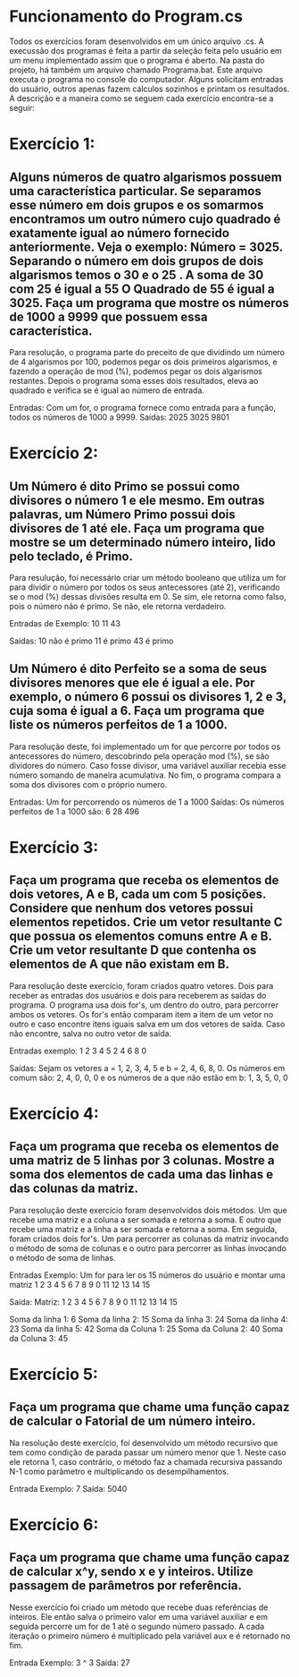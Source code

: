 # Funcionamento do Program.cs
Todos os exercícios foram desenvolvidos em um único arquivo .cs. A execussão dos programas é feita a partir da seleção feita pelo usuário em um menu implementado assim que o programa é aberto. Na pasta do projeto, há também um arquivo chamado Programa.bat. Este arquivo executa o programa no console do computador. Alguns solicitam entradas do usuário, outros apenas fazem cálculos sozinhos e printam os resultados. A descrição e a maneira como se seguem cada exercício encontra-se a seguir:

# Exercício 1: 
## Alguns números de quatro algarismos possuem uma característica particular. Se separamos esse número em dois grupos e os somarmos encontramos um outro número cujo quadrado é exatamente igual ao número fornecido anteriormente. Veja o exemplo: Número = 3025. Separando o número em dois grupos de dois algarismos temos o 30 e o 25 . A soma de 30 com 25 é igual a 55 O Quadrado de 55 é igual a 3025. Faça um programa que mostre os números de 1000 a 9999 que possuem essa característica.

Para resolução, o programa parte do preceito de que dividindo um número de 4 algarismos por 100, podemos pegar os dois primeiros algarismos, e fazendo a operação de mod (%), podemos pegar os dois algarismos restantes. Depois o programa soma esses dois resultados, eleva ao quadrado e verifica se é igual ao número de entrada. 

Entradas: Com um for, o programa fornece como entrada para a função, todos os números de 1000 a 9999.
Saídas: 
2025
3025
9801

# Exercício 2:
## Um Número é dito Primo se possui como divisores o número 1 e ele mesmo. Em outras palavras, um Número Primo possui dois divisores de 1 até ele. Faça um programa que mostre se um determinado número inteiro, lido pelo teclado, é Primo.

Para resulução, foi necessário criar um método booleano que utiliza um for para dividir o número por todos os seus antecessores (até 2), verificando se o mod (%) dessas divisões resulta em 0. Se sim, ele retorna como falso, pois o número não é primo. Se não, ele retorna verdadeiro.

Entradas de Exemplo:
10
11
43

Saídas:
10 não é primo
11 é primo
43 é primo

## Um Número é dito Perfeito se a soma de seus divisores menores que ele é igual a ele. Por exemplo, o número 6 possui os  divisores 1, 2 e 3, cuja soma é igual a 6. Faça um programa que liste os números perfeitos de 1 a 1000.

Para resolução deste, foi implementado um for que percorre por todos os antecessores do número, descobrindo pela operação mod (%), se são dividores do número. Caso fosse divisor, uma variável auxiliar recebia esse número somando de maneira acumulativa. No fim, o programa compara a soma dos divisores com o próprio numero.

Entradas: Um for percorrendo os números de 1 a 1000
Saídas: Os números perfeitos de 1 a 1000 são:
6
28
496

# Exercício 3:
## Faça um programa que receba os elementos de dois vetores, A e B, cada um com 5 posições. Considere que nenhum dos vetores possui elementos repetidos. Crie um vetor resultante C que possua os elementos comuns entre A e B. Crie um vetor resultante D que contenha os elementos de A que não existam em B.

Para resolução deste exercício, foram criados quatro vetores. Dois para receber as entradas dos usuários e dois para receberem as saídas do programa. O programa usa dois for's, um dentro do outro, para percorrer ambos os vetores. Os for's então comparam item a item de um vetor no outro e caso encontre itens iguais salva em um dos vetores de saída. Caso não encontre, salva no outro vetor de saída.

Entradas exemplo:
1
2
3
4
5
2
4
6
8
0

Saídas:
Sejam os vetores 
a = 1, 2, 3, 4, 5 e
b = 2, 4, 6, 8, 0.
Os números em comum são: 2, 4, 0, 0, 0
e os números de a que não estão em b: 1, 3, 5, 0, 0

# Exercício 4:
## Faça um programa que receba os elementos de uma matriz de 5 linhas por 3 colunas. Mostre a soma dos elementos de cada uma das linhas e das colunas da matriz.

Para resolução deste exercício foram desenvolvidos dois métodos. Um que recebe uma matriz e a coluna a ser somada e retorna a soma. E outro que recebe uma matriz e a linha a ser somada e retorna a soma. Em seguida, foram criados dois for's. Um para percorrer as colunas da matriz invocando o método de soma de colunas e o outro para percorrer as linhas invocando o método de soma de linhas.

Entradas Exemplo: Um for para ler os 15 números do usuário e montar uma matriz
1
2
3
4
5
6
7
8
9
0
11
12
13
14
15

Saída: 
Matriz:
1 2 3
4 5 6
7 8 9
0 11 12
13 14 15

Soma da linha 1: 6
Soma da linha 2: 15
Soma da linha 3: 24
Soma da linha 4: 23
Soma da linha 5: 42
Soma da Coluna 1: 25
Soma da Coluna 2: 40
Soma da Coluna 3: 45

# Exercício 5:
## Faça um programa que chame uma função capaz de calcular o Fatorial de um número inteiro.

Na resolução deste exercício, foi desenvolvido um método recursivo que tem como condição de parada passar um número menor que 1. Neste caso ele retorna 1, caso contrário, o método faz a chamada recursiva passando N-1 como parâmetro e multiplicando os desempilhamentos.

Entrada Exemplo: 7
Saída: 5040

# Exercício 6:
## Faça um programa que chame uma função capaz de calcular x^y, sendo x e y inteiros. Utilize passagem de parâmetros por referência.

Nesse exercício foi criado um método que recebe duas referências de inteiros. Ele então salva o primeiro valor em uma variável auxiliar e em seguida percorre um for de 1 até o segundo número passado. A cada iteração o primeiro número é multiplicado pela variável aux e é retornado no fim.

Entrada Exemplo:
3
^
3
Saída: 27
